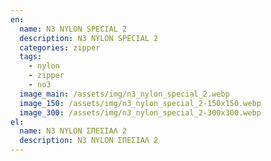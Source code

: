 ```yaml
---
en:
  name: N3 NYLON SPECIAL 2
  description: N3 NYLON SPECIAL 2
  categories: zipper
  tags:
    - nylon
    - zipper
    - no3
  image_main: /assets/img/n3_nylon_special_2.webp
  image_150: /assets/img/n3_nylon_special_2-150x150.webp
  image_300: /assets/img/n3_nylon_special_2-300x300.webp
el:
  name: N3 NYLON ΣΠΕΣΙΑΛ 2
  description: N3 NYLON ΣΠΕΣΙΑΛ 2
---
```


